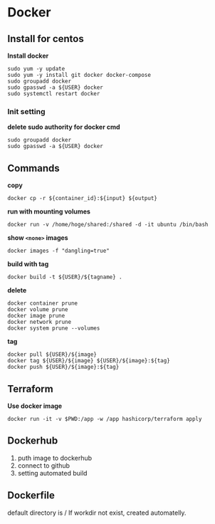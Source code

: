 # Docker
## Install for centos
**Install docker**
```
sudo yum -y update
sudo yum -y install git docker docker-compose
sudo groupadd docker
sudo gpasswd -a ${USER} docker
sudo systemctl restart docker
```

### Init setting
**delete sudo authority for docker cmd**
```
sudo groupadd docker
sudo gpasswd -a ${USER} docker
```

## Commands
**copy**
```
docker cp -r ${container_id}:${input} ${output}
```

**run with mounting volumes**
```
docker run -v /home/hoge/shared:/shared -d -it ubuntu /bin/bash
```

**show `<none>` images**

```
docker images -f "dangling=true"
```

**build with tag**
```
docker build -t ${USER}/${tagname} .
```

**delete**
```
docker container prune
docker volume prune
docker image prune
docker network prune
docker system prune --volumes
```

**tag**
```
docker pull ${USER}/${image}
docker tag ${USER}/${image} ${USER}/${image}:${tag}
docker push ${USER}/${image}:${tag}
```

## Terraform

**Use docker image**
```
docker run -it -v $PWD:/app -w /app hashicorp/terraform apply
```

## Dockerhub
1. puth image to dockerhub
2. connect to github
3. setting automated build


## Dockerfile
default directory is /
If workdir not exist, created automatelly.